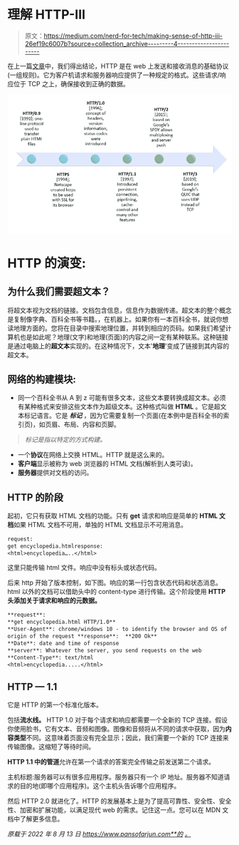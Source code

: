 # 理解 HTTP-III

> 原文：<https://medium.com/nerd-for-tech/making-sense-of-http-iii-26ef19c6007b?source=collection_archive---------4----------------------->

在上一篇[文章](https://www.pansofarjun.com/post/http-a-layman-s-guide-ii)中，我们得出结论，HTTP 是在 web 上发送和接收消息的基础协议(一组规则)。它为客户机请求和服务器响应提供了一种规定的格式。这些请求/响应位于 TCP 之上，确保接收到正确的数据。

![](img/93bdee5ec062edb7d46169bccbf14fc6.png)

# HTTP 的演变:

## 为什么我们需要超文本？

将超文本视为文档的链接。文档包含信息，信息作为数据传递。超文本的整个概念是复制像字典、百科全书等书籍。，在机器上。如果你有一本百科全书，就说你想读地理方面的。您将在目录中搜索地理位置，并转到相应的页码。如果我们希望计算机也是如此呢？地理(文字)和地理(页面)的内容之间一定有某种联系。这种链接是通过电脑上的**超文本**实现的。在这种情况下，文本'**地理**'变成了链接到其内容的超文本。

## 网络的构建模块:

*   同一个百科全书从 A 到 z 可能有很多文本，这些文本要转换成超文本。必须有某种格式来安排这些文本作为超级文本。这种格式叫做 **HTML** 。它是超文本标记语言。它是 ***标记*** ，因为它需要复制一个页面(在本例中是百科全书的索引页)，如页眉、布局、内容和页脚。

> *标记是指以特定的方式构建。*

*   一个**协议**在网络上交换 HTML。HTTP 就是这么来的。
*   **客户端**显示被称为 web 浏览器的 HTML 文档(解析到人类可读)。
*   **服务器**提供对文档的访问。

## **HTTP 的阶段**

起初，它只有获取 HTML 文档的功能。只有 **get** 请求和响应是简单的 **HTML 文档**如果 HTML 文档不可用，单独的 HTML 文档显示不可用消息。

```
request:
get encyclopedia.htmlresponse:
<html>encyclopedia…..</html>
```

这里只能传输 html 文件。响应中没有标头或状态代码。

后来 http 开始了版本控制，如下图。响应的第一行包含状态代码和状态消息。html 以外的文档可以借助头中的 content-type 进行传输。这个阶段使用 **HTTP 头添加关于请求和响应的元数据。**

```
**request**:   
**get encyclopedia.html HTTP/1.0** 
**User-Agent**: chrome/windows 10 - to identify the browser and OS of origin of the request **response**:  **200 Ok** 
**Date**: date and time of response 
**server**: Whatever the server, you send requests on the web 
**Content-Type**: text/html 
<html>encyclopedia.....</html>
```

## HTTP — 1.1

它是 HTTP 的第一个标准化版本。

包括**流水线。** HTTP 1.0 对于每个请求和响应都需要一个全新的 TCP 连接。假设你使用脸书，它有文本、音频和图像。图像和音频将从不同的请求中获取，因为**内容类型**不同。这意味着页面没有完全显示；因此，我们需要一个新的 TCP 连接来传输图像。这缩短了等待时间。

**HTTP 1.1 中的管道**允许在第一个请求的答案完全传输之前发送第二个请求。

主机标题:服务器可以有很多应用程序。服务器只有一个 IP 地址。服务器不知道请求的目的地(即哪个应用程序)。这个主机头告诉哪个应用程序。

然后 HTTP 2.0 就进化了。HTTP 的发展基本上是为了提高可靠性、安全性、安全性、加密和扩展功能，以满足现代 web 的需求。记住这一点。您可以在 MDN 文档中了解更多信息。

*原载于 2022 年 8 月 13 日 https://www.pansofarjun.com**的* [*。*](https://www.pansofarjun.com/post/making-sense-of-http-iii)